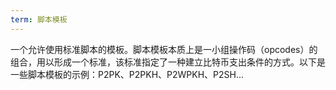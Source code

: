 ```yaml
---
term: 脚本模板
---
```


一个允许使用标准脚本的模板。脚本模板本质上是一小组操作码（opcodes）的组合，用以形成一个标准，该标准指定了一种建立比特币支出条件的方式。以下是一些脚本模板的示例：P2PK、P2PKH、P2WPKH、P2SH...